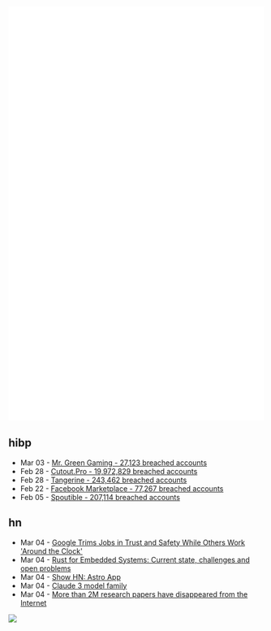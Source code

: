 ![Metrics](https://raw.githubusercontent.com/phixion/phixion/master/metrics.svg)

## hibp

<!--
for https://github.com/phixion/phixion/blob/main/.github/workflows/feeds.yml
-->
<!--START_SECTION:haveibeenpwnd-->
- Mar 03 - [Mr. Green Gaming - 27,123 breached accounts](https://haveibeenpwned.com/PwnedWebsites#MrGreenGaming)
- Feb 28 - [Cutout.Pro - 19,972,829 breached accounts](https://haveibeenpwned.com/PwnedWebsites#CutoutPro)
- Feb 28 - [Tangerine - 243,462 breached accounts](https://haveibeenpwned.com/PwnedWebsites#Tangerine)
- Feb 22 - [Facebook Marketplace - 77,267 breached accounts](https://haveibeenpwned.com/PwnedWebsites#FacebookMarketplace)
- Feb 05 - [Spoutible - 207,114 breached accounts](https://haveibeenpwned.com/PwnedWebsites#Spoutible)
<!--END_SECTION:haveibeenpwnd-->

## hn

<!--
for https://github.com/phixion/phixion/blob/main/.github/workflows/feeds.yml
-->
<!--START_SECTION:hn-->
- Mar 04 - [Google Trims Jobs in Trust and Safety While Others Work 'Around the Clock'](https://www.bloomberg.com/news/articles/2024-03-01/google-trims-jobs-in-trust-and-safety-while-others-work-around-the-clock)
- Mar 04 - [Rust for Embedded Systems: Current state, challenges and open problems](https://arxiv.org/abs/2311.05063)
- Mar 04 - [Show HN: Astro App](https://astro.sshh.io/)
- Mar 04 - [Claude 3 model family](https://www.anthropic.com/news/claude-3-family)
- Mar 04 - [More than 2M research papers have disappeared from the Internet](https://www.nature.com/articles/d41586-024-00616-5)
<!--END_SECTION:hn-->

<!--
for https://yhype.me
-->
![](https://hit.yhype.me/github/profile?user_id=13013670)
